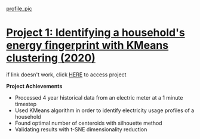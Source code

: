 [profile_pic](https://raw.githubusercontent.com/seydoudia/Data-Science-portfolio/master/png.png)

# [Project 1: Identifying a household's energy fingerprint with KMeans clustering (2020)](https://nbviewer.jupyter.org/github/seydoudia/ml_energy/blob/master/sdia_prj1_cluster_profile.ipynb)
if link doesn't work, click [HERE](https://github.com/seydoudia/ml_energy/blob/master/sdia_prj1_cluster_profile.ipynb) to access project

**Project Achievements**
* Processed 4 year historical data from an electric meter at a 1 minute timestep
* Used KMeans algorithm in order to identify electricity usage profiles of a household
* Found optimal number of centeroids with silhouette method
* Validating results with t-SNE dimensionality reduction
